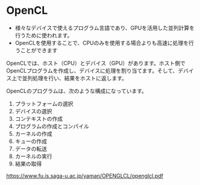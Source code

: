 # OpenCL
- 様々なデバイスで使えるプログラム言語であり、GPUを活用した並列計算を行うために使われます。
- OpenCLを使用することで、CPUのみを使用する場合よりも高速に処理を行うことができます



OpenCLでは、ホスト（CPU）とデバイス（GPU）があります。ホスト側でOpenCLプログラムを作成し、デバイスに処理を割り当てます。そして、デバイス上で並列処理を行い、結果をホストに返します。

OpenCLのプログラムは、次のような構成になっています。

1. プラットフォームの選択
2. デバイスの選択
3. コンテキストの作成
4. プログラムの作成とコンパイル
5. カーネルの作成
6. キューの作成
7. データの転送
8. カーネルの実行
9. 結果の取得




https://www.fu.is.saga-u.ac.jp/yaman/OPENGLCL/openglcl.pdf